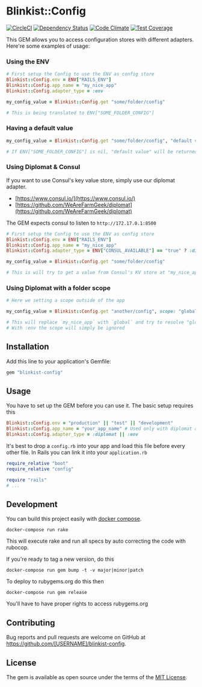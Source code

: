 # Blinkist::Config

[![CircleCI](https://circleci.com/gh/blinkist/blinkist-config.svg?style=svg)](https://circleci.com/gh/blinkist/blinkist-config)
[![Dependency Status](https://www.versioneye.com/user/projects/58abf0e4b4d2a20036950ef0/badge.svg?style=flat-square)](https://www.versioneye.com/user/projects/58abf0e4b4d2a20036950ef0)
[![Code Climate](https://codeclimate.com/github/blinkist/blinkist-config/badges/gpa.svg)](https://codeclimate.com/github/blinkist/blinkist-config)
[![Test Coverage](https://codeclimate.com/github/blinkist/blinkist-config/badges/coverage.svg)](https://codeclimate.com/github/blinkist/blinkist-config/coverage)

This GEM allows you to access configuration stores with different adapters. Here're some examples of usage:

### Using the ENV

```ruby
# First setup the Config to use the ENV as config store
Blinkist::Config.env = ENV["RAILS_ENV"]
Blinkist::Config.app_name = "my_nice_app"
Blinkist::Config.adapter_type = :env

my_config_value = Blinkist::Config.get "some/folder/config"

# This is being translated to ENV["SOME_FOLDER_CONFIG"]
```

### Having a default value

```ruby
my_config_value = Blinkist::Config.get "some/folder/config", "default value"

# If ENV["SOME_FOLDER_CONFIG"] is nil, "default value" will be returned
```

### Using Diplomat & Consul

If you want to use Consul's key value store, simply use our diplomat adapter.

* [https://www.consul.io/](https://www.consul.io/)
* [https://github.com/WeAreFarmGeek/diplomat](https://github.com/WeAreFarmGeek/diplomat)

The GEM expects consul to listen to `http://172.17.0.1:8500`

```ruby
# First setup the Config to use the ENV as config store
Blinkist::Config.env = ENV["RAILS_ENV"]
Blinkist::Config.app_name = "my_nice_app"
Blinkist::Config.adapter_type = ENV["CONSUL_AVAILABLE"] == "true" ? :diplomat : :env

my_config_value = Blinkist::Config.get "some/folder/config"

# This is will try to get a value from Consul's KV store at "my_nice_app/some/folder/config"
```

### Using Diplomat with a folder scope
```ruby
# Here we setting a scope outside of the app

my_config_value = Blinkist::Config.get "another/config", scope: "global"

# This will replace `my_nice_app` with `global` and try to resolve "global/another/config"
# With :env the scope will simply be ignored
```


## Installation

Add this line to your application's Gemfile:

```ruby
gem "blinkist-config"
```

## Usage

You have to set up the GEM before you can use it. The basic setup requires this

```ruby
Blinkist::Config.env = "production" || "test" || "development"
Blinkist::Config.app_name = "your_app_name" # Used only with diplomat adapter
Blinkist::Config.adapter_type = :diplomat || :env
```

It's best to drop a `config.rb` into your app and load this file before every other file. In Rails you can link it into your `application.rb`

```ruby
require_relative "boot"
require_relative "config"

require "rails"
# ...
```

## Development

You can build this project easily with [docker compose](https://docs.docker.com/compose/).

```
docker-compose run rake
```

This will execute rake and run all specs by auto correcting the code with rubocop.

If you're ready to tag a new version, do this

```
docker-compose run gem bump -t -v major|minor|patch
```

To deploy to rubygems.org do this then

```
docker-compose run gem release
```

You'll have to have proper rights to access rubygems.org

## Contributing

Bug reports and pull requests are welcome on GitHub at https://github.com/[USERNAME]/blinkist-config.


## License

The gem is available as open source under the terms of the [MIT License](http://opensource.org/licenses/MIT).

